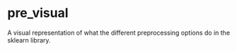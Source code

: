 # pre_visual
A visual representation of what the different preprocessing options do in the sklearn library.
